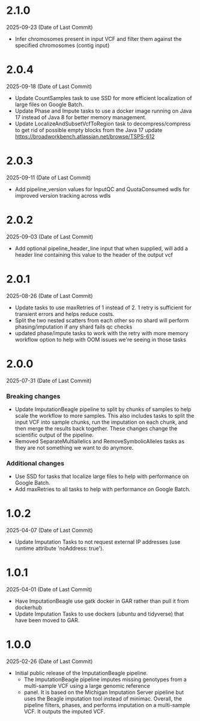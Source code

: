 # 2.1.0
2025-09-23 (Date of Last Commit)

* Infer chromosomes present in input VCF and filter them against the specified chromosomes (contig input)

# 2.0.4
2025-09-18 (Date of Last Commit)

* Update CountSamples task to use SSD for more efficient localization of large files on Google Batch.
* Update Phase and Impute tasks to use a docker image running on Java 17 instead of Java 8 for better memory management.
* Update LocalizeAndSubsetVcfToRegion task to decompress/compress to get rid of possible empty blocks from the Java 17 update https://broadworkbench.atlassian.net/browse/TSPS-612

# 2.0.3
2025-09-11 (Date of Last Commit)

* Add pipeline_version values for InputQC and QuotaConsumed wdls for improved version tracking across wdls

# 2.0.2
2025-09-03 (Date of Last Commit)

* Add optional pipeline_header_line input that when supplied, will add a header line containing this value to the header of the output vcf

# 2.0.1
2025-08-26 (Date of Last Commit)

* Update tasks to use maxRetries of 1 instead of 2. 1 retry is sufficient for transient errors and helps reduce costs.
* Split the two nested scatters from each other so no shard will perform phasing/imputation if any shard fails qc checks
* updated phase/impute tasks to work with the retry with more memory workflow option to help with OOM issues we're seeing in those tasks

# 2.0.0
2025-07-31 (Date of Last Commit)

### Breaking changes
* Update ImputationBeagle pipeline to split by chunks of samples to help scale the workflow to more samples.
This also includes tasks to split the input VCF into sample chunks, run the imputation on each chunk, and then
merge the results back together.  These changes change the scientific output of the pipeline.
* Removed SeparateMultiallelics and RemoveSymbolicAlleles tasks as they are not something we want to do
anymore.

### Additional changes
* Use SSD for tasks that localize large files to help with performance on Google Batch.
* Add maxRetries to all tasks to help with performance on Google Batch.

# 1.0.2
2025-04-07 (Date of Last Commit)

* Update Imputation Tasks to not request external IP addresses (use runtime attribute 'noAddress: true').

# 1.0.1
2025-04-01 (Date of Last Commit)

* Have ImputationBeagle use gatk docker in GAR rather than pull it from dockerhub
* Update Imputation Tasks to use dockers (ubuntu and tidyverse) that have been moved to GAR.

# 1.0.0
2025-02-26 (Date of Last Commit)

* Initial public release of the ImputationBeagle pipeline.
  * The ImputationBeagle pipeline imputes missing genotypes from a multi-sample VCF using a large genomic reference
  * panel. It is based on the Michigan Imputation Server pipeline but uses the Beagle imputation tool instead of minimac. Overall, the pipeline filters, phases, and performs imputation on a multi-sample VCF. It outputs the imputed VCF.
